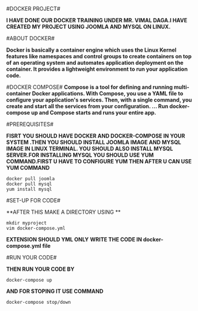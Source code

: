 #DOCKER PROJECT#

**I HAVE DONE OUR DOCKER TRAINING UNDER MR. VIMAL DAGA.I HAVE CREATED MY PROJECT USING JOOMLA AND MYSQL ON LINUX.**

#ABOUT DOCKER#

**Docker is basically a container engine which uses the Linux Kernel features like namespaces and control groups to create containers on top of an operating system and automates application deployment on the container. It provides a lightweight environment to run your application code.**

#DOCKER COMPOSE#
**Compose is a tool for defining and running multi-container Docker applications. With Compose, you use a YAML file to configure your application's services. Then, with a single command, you create and start all the services from your configuration. ... Run docker-compose up and Compose starts and runs your entire app.**

#PREREQUISITES#

**FISRT YOU SHOULD HAVE DOCKER AND DOCKER-COMPOSE IN YOUR SYSTEM .THEN YOU SHOULD INSTALL JOOMLA IMAGE AND MYSQL IMAGE IN LINUX TERMINAL. YOU SHOULD ALSO INSTALL MYSQL SERVER.FOR INSTALLING MYSQL YOU SHOULD USE YUM COMMAND.FIRST U HAVE TO CONFIGURE YUM THEN AFTER U CAN USE YUM COMMAND**
```
docker pull joomla
docker pull mysql
yum install mysql
```

#SET-UP FOR CODE#

**AFTER THIS MAKE A DIRECTORY USING **
```
mkdir myproject
vim docker-compose.yml
```
**EXTENSION SHOULD YML ONLY**
**WRITE THE CODE IN docker-compose.yml file**

#RUN YOUR CODE#

**THEN RUN YOUR CODE BY**
```
docker-compose up
```
**AND FOR STOPING IT USE COMMAND**
```
docker-compose stop/down
```
